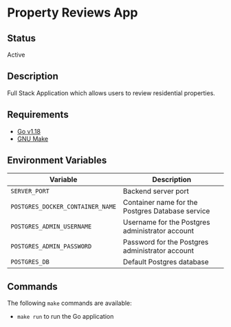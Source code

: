 # Property Reviews App

## Status

Active

## Description

Full Stack Application which allows users to review residential properties.

## Requirements

- [Go v1.18](https://go.dev/)
- [GNU Make](https://www.gnu.org/software/make/)

## Environment Variables

| Variable                         | Description                                      |
| -------------------------------- | ------------------------------------------------ |
| `SERVER_PORT`                    | Backend server port                              |
| `POSTGRES_DOCKER_CONTAINER_NAME` | Container name for the Postgres Database service |
| `POSTGRES_ADMIN_USERNAME`        | Username for the Postgres administrator account  |
| `POSTGRES_ADMIN_PASSWORD`        | Password for the Postgres administrator account  |
| `POSTGRES_DB`                    | Default Postgres database                        |

## Commands

The following `make` commands are available:

- `make run` to run the Go application
